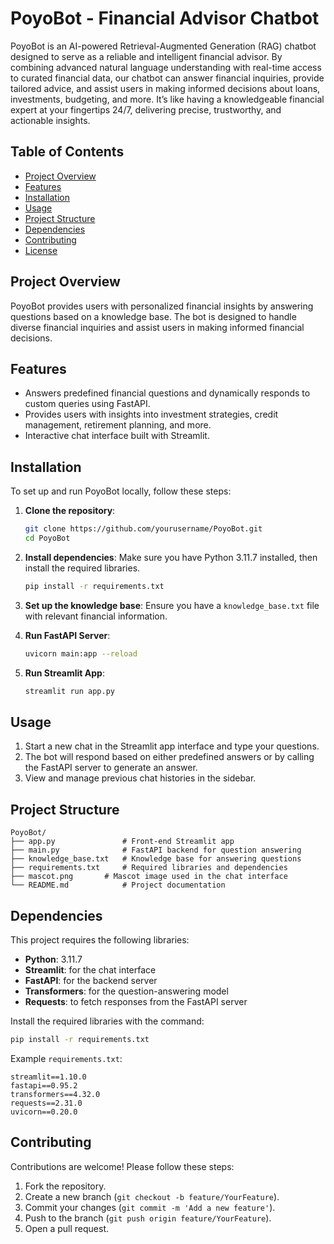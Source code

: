 
# PoyoBot - Financial Advisor Chatbot

PoyoBot is an AI-powered Retrieval-Augmented Generation (RAG) chatbot designed to serve as a reliable and intelligent financial advisor.  By combining advanced natural language understanding with real-time access to curated financial data, our chatbot can answer financial inquiries, provide tailored advice, and assist users in making informed decisions about loans, investments, budgeting, and more. It’s like having a knowledgeable financial expert at your fingertips 24/7, delivering precise, trustworthy, and actionable insights.

## Table of Contents
- [Project Overview](#project-overview)
- [Features](#features)
- [Installation](#installation)
- [Usage](#usage)
- [Project Structure](#project-structure)
- [Dependencies](#dependencies)
- [Contributing](#contributing)
- [License](#license)

## Project Overview

PoyoBot provides users with personalized financial insights by answering questions based on a knowledge base. The bot is designed to handle diverse financial inquiries and assist users in making informed financial decisions. 

## Features

- Answers predefined financial questions and dynamically responds to custom queries using FastAPI.
- Provides users with insights into investment strategies, credit management, retirement planning, and more.
- Interactive chat interface built with Streamlit.

## Installation

To set up and run PoyoBot locally, follow these steps:

1. **Clone the repository**:
   ```bash
   git clone https://github.com/yourusername/PoyoBot.git
   cd PoyoBot
   ```

2. **Install dependencies**:
   Make sure you have Python 3.11.7 installed, then install the required libraries.
   ```bash
   pip install -r requirements.txt
   ```

3. **Set up the knowledge base**:
   Ensure you have a `knowledge_base.txt` file with relevant financial information.

4. **Run FastAPI Server**:
   ```bash
   uvicorn main:app --reload
   ```

5. **Run Streamlit App**:
   ```bash
   streamlit run app.py
   ```

## Usage

1. Start a new chat in the Streamlit app interface and type your questions.
2. The bot will respond based on either predefined answers or by calling the FastAPI server to generate an answer.
3. View and manage previous chat histories in the sidebar.

## Project Structure

```plaintext
PoyoBot/
├── app.py               # Front-end Streamlit app
├── main.py              # FastAPI backend for question answering
├── knowledge_base.txt   # Knowledge base for answering questions
├── requirements.txt     # Required libraries and dependencies
├── mascot.png       # Mascot image used in the chat interface
└── README.md            # Project documentation
```

## Dependencies

This project requires the following libraries:

- **Python**: 3.11.7
- **Streamlit**: for the chat interface
- **FastAPI**: for the backend server
- **Transformers**: for the question-answering model
- **Requests**: to fetch responses from the FastAPI server

Install the required libraries with the command:
```bash
pip install -r requirements.txt
```

Example `requirements.txt`:

```plaintext
streamlit==1.10.0
fastapi==0.95.2
transformers==4.32.0
requests==2.31.0
uvicorn==0.20.0
```

## Contributing

Contributions are welcome! Please follow these steps:

1. Fork the repository.
2. Create a new branch (`git checkout -b feature/YourFeature`).
3. Commit your changes (`git commit -m 'Add a new feature'`).
4. Push to the branch (`git push origin feature/YourFeature`).
5. Open a pull request.


